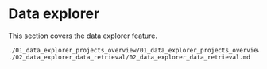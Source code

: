 # Data explorer

This section covers the data explorer feature.

```{toctree}
./01_data_explorer_projects_overview/01_data_explorer_projects_overview.md
./02_data_explorer_data_retrieval/02_data_explorer_data_retrieval.md
